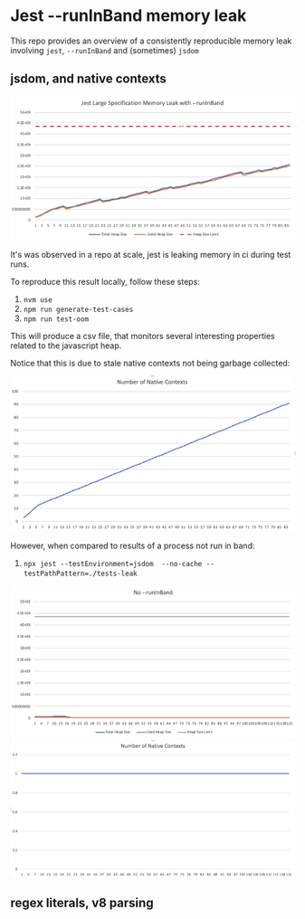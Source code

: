 # Jest --runInBand memory leak

This repo provides an overview of a consistently reproducible memory leak
involving `jest`, `--runInBand` and (sometimes) `jsdom` 

## jsdom, and native contexts

<img src="./images/jest-memory-leak-run-in-band.png">

It's was observed in a repo at scale, jest is leaking memory in ci during test runs.

To reproduce this result locally, follow these steps:

1. `nvm use`
1. `npm run generate-test-cases`
1. `npm run test-oom`

This will produce a csv file, that monitors several interesting properties related to the javascript heap.

Notice that this is due to stale native contexts not being garbage collected:

<img src="./images/number-of-native-contexts.png">

However, when compared to results of a process not run in band:

1. `npx jest --testEnvironment=jsdom  --no-cache --testPathPattern=./tests-leak`

<img src="./images/jest-normal-heap-no-run-in-band.png">

<img src="./images/consistent-number-of-native-contexts.png">

## regex literals, v8 parsing